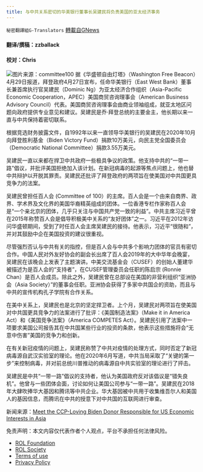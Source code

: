 ```yaml
---
title: 与中共关系密切的华美银行董事长吴建民将负责美国的亚太经济事务
---
```

`秘密翻譯組G-Translators` [轉載自GNews](https://gnews.org/zh-hans/2442384/)

#### 翻译/撰稿：zzballack
 
#### 校对：Chris
 ![](https://assets.gnews.org/wp-content/uploads/2022/04/图片1-3-8.jpg)图片来源：committee100 
据《华盛顿自由灯塔》（Washington Free Beacon）4月29日报道，拜登政府4月27日宣布，任命华美银行（East West Bank）董事长兼首席执行官吴建民（Dominic Ng）为亚太经济合作组织（Asia-Pacific Economic Cooperation，APEC）美国商贸咨询理事会（American Business Advisory Council）代表。美国商贸咨询理事会由商业领袖组成，就亚太地区问题向政府提供专业意见和建议。吴建民是乔·拜登总统的主要金主，他长期以来一直与中共保持着密切联系。
 
根据竞选财务披露文件，自1992年以来一直领导华美银行的吴建民在2020年10月向拜登胜利基金（Biden Victory Fund）捐款10万美元，向民主党全国委员会（Democratic National Committee）捐款3.55万美元。
 
吴建民一直以来都在捍卫中共政府一些极具争议的政策。他支持中共的“一带一路”倡议，并批评美国拒绝加入该计划。在新冠病毒的起源等焦点问题上，他也替中共辩护以开脱其罪责。吴建民还批评了拜登政府的两项旨在使美国对中共国更具竞争力的法案。
 
吴建民曾担任百人会 (Committee of 100）的主席。百人会是一个由来自商界、政界、学术界及文化界的美国华裔精英组成的团体。一位香港专栏作家称百人会是“一个亲北京的团体，几乎只关注与中国共产党一致的利益”。中共主席习近平曾在2015年称赞百人会是倡导积极美中关系的“友好团体”之一。习近平在2012年访问华盛顿期间，受到了时任百人会主席吴建民的接待。他表示，习近平“很随和”，并对其鼓励中企在美国投资的建议很重视。
 
尽管强烈否认与中共有关的指控，但是百人会与中共多个影响力团体的官员有密切合作。中国人民对外友好协会的副会长出席了百人会2019年的大中华年会晚宴，吴建民在该晚会上发表了主题演讲。中美交流基金会（CUSEF）的创始人董建华被描述为是百人会的“支持者”，在CUSEF管理委员会任职的陈启宗 (Ronnie Chan）是百人会成员。除此之外，吴建民曾在总部设在美国的非营利组织“亚洲协会（Asia Society）”的董事会任职。亚洲协会获得了多家中共国企的资助，而且与中共的宣传机构孔子学院有合作关系。
 
在美中关系上，吴建民也是北京的坚定捍卫者。上个月，吴建民对两项旨在使美国对中共国更具竞争力的法案进行了批评：《美国制造法案》（Make it in America Act）和《美国竞争法案》（America COMPETES Act）。吴建民引用了法案中一项要求美国公司报告其在中共国某些行业的投资的条款，他表示这些措施将会“无意中伤害”美国的竞争力和创新。
 
在有关新冠疫情的问题上，吴建民称赞了中共对疫情的处理方式，同时否定了新冠病毒源自武汉实验室的理论。他在2020年6月写道，中共当局采取了“关键的第一步”来控制病毒，并对前总统川普推动的病毒源自中共实验室的理论进行了抨击。
 
吴建民是中共“一带一路”倡议的支持者，他认为美国政府反对该倡议是“错失良机”。他曾与一些团体会面，讨论如何让美国公司参与“一带一路”。吴建民在2018年大肆吹捧华大基因和腾讯等中共企业。华大基因被中共用于收集维吾尔人和美国人的基因信息，而腾讯在中共的授意下对中共国的互联网进行审查。
 
新闻来源：[Meet the CCP-Loving Biden Donor Responsible for US Economic Interests in Asia](https://freebeacon.com/biden-administration/meet-the-ccp-loving-biden-donor-responsible-for-us-economic-interests-in-asia/)

免责声明：本文内容仅代表作者个人观点，平台不承担任何法律风险。
  
- [ROL Foundation](https://rolfoundation.org/)
- [ROL Society](https://rolsociety.org/)
- [Terms of use](https://gnews.org/terms-of-use-3/)
- [Privacy Policy](https://gnews.org/privacy-policy/)

